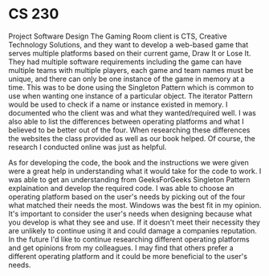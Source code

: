 # CS 230
Project Software Design
The Gaming Room client is CTS, Creative Technology Solutions, and they want to develop a web-based game that serves multiple platforms based on their current game, Draw It or Lose It. They had multiple software requirements including the game can have multiple teams with multiple players, each game and team names must be unique, and there can only be one instance of the game in memory at a time. This was to be done using the Singleton Pattern which is common to use when wanting one instance of a particular object. The iterator Pattern would be used to check if a name or instance existed in memory. I documented who the client was and what they wanted/required well. I was also able to list the differences between operating platforms and what I believed to be better out of the four. When researching these differences the websites the class provided as well as our book helped. Of course, the research I conducted online was just as helpful. 

As for developing the code, the book and the instructions we were given were a great help in understanding what it would take for the code to work. I was able to get an understanding from GeeksForGeeks Singleton Pattern explaination and develop the required code. I was able to choose an operating platform based on the user's needs by picking out of the four what matched their needs the most. Windows was the best fit in my opinion. It's important to consider the user's needs when designing because what you develop is what they see and use. If it doesn't meet their necessity they are unlikely to continue using it and could damage a companies reputation. In the future I'd like to continue researching different operating platforms and get opinions from my colleagues. I may find that others prefer a different operating platform and it could be more beneficial to the user's needs.
